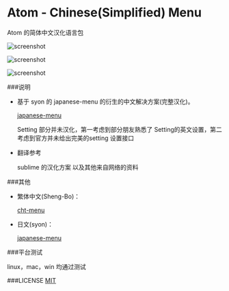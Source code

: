 # Atom - Chinese(Simplified) Menu

Atom  的简体中文汉化语言包

![screenshot](https://github.com/chinakids/atom-chinese-menu/raw/master/screenshot.png)

![screenshot](https://github.com/chinakids/atom-chinese-menu/raw/master/screenshot2.png)

![screenshot](https://github.com/chinakids/atom-chinese-menu/raw/master/screenshot3.png)


###说明
- 基于 syon 的 japanese-menu 的衍生的中文解决方案(完整汉化)。

	[japanese-menu](https://atom.io/packages/japanese-menu)

	Setting 部分并未汉化，第一考虑到部分朋友熟悉了 Setting的英文设置，第二考虑到官方并未给出完美的setting 设置接口


- 翻译参考

	sublime 的汉化方案
	以及其他来自网络的资料

###其他

- 繁体中文(Sheng-Bo)：

	[cht-menu](https://atom.io/packages/cht-menu)

- 日文(syon)：

	[japanese-menu](https://atom.io/packages/japanese-menu)

###平台测试

linux，mac，win 均通过测试


###LICENSE
[MIT](https://github.com/chinakids/atom-chinese-menu/raw/master/LICENSE.md)
